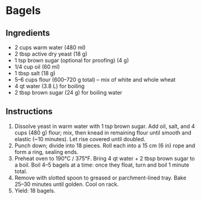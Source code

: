 # Bagels

## Ingredients

- 2 cups warm water (480 ml)
- 2 tbsp active dry yeast (18 g)
- 1 tsp brown sugar (optional for proofing) (4 g)
- 1/4 cup oil (60 ml)
- 1 tbsp salt (18 g)
- 5–6 cups flour (600–720 g total) – mix of white and whole wheat
- 4 qt water (3.8 L) for boiling
- 2 tbsp brown sugar (24 g) for boiling water

## Instructions

1. Dissolve yeast in warm water with 1 tsp brown sugar. Add oil, salt, and 4 cups (480 g) flour; mix, then knead in remaining flour until smooth and elastic (~10 minutes). Let rise covered until doubled.
2. Punch down; divide into 18 pieces. Roll each into a 15 cm (6 in) rope and form a ring, sealing ends.
3. Preheat oven to 190°C / 375°F. Bring 4 qt water + 2 tbsp brown sugar to a boil. Boil 4–5 bagels at a time: once they float, turn and boil 1 minute total.
4. Remove with slotted spoon to greased or parchment-lined tray. Bake 25–30 minutes until golden. Cool on rack.
5. Yield: 18 bagels.
